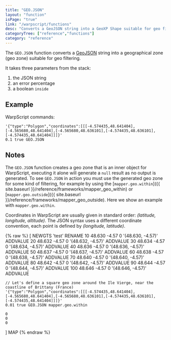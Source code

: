 ```yaml
---
title: "GEO.JSON"
layout: "function"
isPage: "true"
link: "/warpscript/functions"
desc: "Converts a GeoJSON string into a GeoXP Shape suitable for geo filtering"
categoryTree: ["reference","functions"]
category: "reference"
---
```



The `GEO.JSON` function converts a [GeoJSON](http://en.wikipedia.org/wiki/Well-known_text) string into a geographical zone (geo zone) suitable for geo filtering.

It takes three parameters from the stack:

1. the JSON string
1. an error percentage
1. a boolean `inside`


## Example ##


WarpScript commands:

    '{"type":"Polygon","coordinates":[[[-4.574435,48.641404],[-4.565680,48.641404],[-4.565680,48.636101],[-4.574435,48.636101],[-4.574435,48.641404]]]}'
    0.1 true GEO.JSON

## Notes ##

The `GEO.JSON` function creates a geo zone that is an inner object for WarpScript, executing it alone will generate a `null` result as no output is generated. To see `GEO.JSON` in action you must use the generated geo zone for some kind of filtering, for example by using the [`mapper.geo.within`]({{ site.baseurl }}/reference/frameworks/mapper_geo_within) or [`mapper.geo.outside`]({{ site.baseurl }}/reference/frameworks/mapper_geo_outside). Here we show an example with `mapper.geo.within`.

Coordinates in WarpScript are usually given in standard order: *(latitude, longitude, altitude)*. The JSON syntax uses a different coordinate convention, each point is defined by *(longitude, latitude)*.


{% raw %}
<warp10-warpscript-widget backend="{{backend}}"  exec-endpoint="{{execEndpoint}}">
[
    NEWGTS 'test' RENAME
    10  48.630 -4.57 0 '(48.630, -4.57)' ADDVALUE
    20  48.632 -4.57 0 '(48.632, -4.57)' ADDVALUE
    30  48.634 -4.57 0 '(48.634, -4.57)' ADDVALUE
    40  48.636 -4.57 0 '(48.636, -4.57)' ADDVALUE
    50  48.637 -4.57 0 '(48.637, -4.57)' ADDVALUE
    60  48.638 -4.57 0 '(48.638, -4.57)' ADDVALUE
    70  48.640 -4.57 0 '(48.640, -4.57)' ADDVALUE
    80  48.642 -4.57 0 '(48.642, -4.57)' ADDVALUE
    90  48.644 -4.57 0 '(48.644, -4.57)' ADDVALUE
    100 48.646 -4.57 0 '(48.646, -4.57)' ADDVALUE


    // Let's define a square geo zone around the Ile Vierge, near the coastline of Brittany (France)
    '{"type":"Polygon","coordinates":[[[-4.574435,48.641404],[-4.565680,48.641404],[-4.565680,48.636101],[-4.574435,48.636101],[-4.574435,48.641404]]]}'
    0.01 true GEO.JSON mapper.geo.within

    0
    0
    0
] MAP
</warp10-warpscript-widget>
{% endraw %}      
